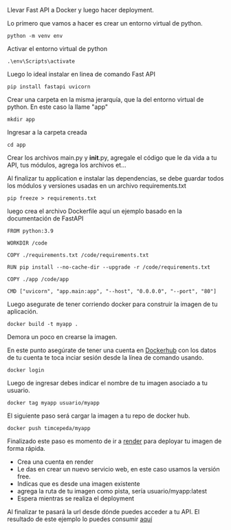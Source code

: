 Llevar Fast API a Docker y luego hacer deployment.

Lo primero que vamos a hacer es crear un entorno virtual de python. 
``````
python -m venv env
``````
Activar el entorno virtual de python
``````
.\env\Scripts\activate
``````
Luego lo ideal instalar en linea de comando Fast API
``````
pip install fastapi uvicorn
``````
Crear una carpeta en la misma jerarquía, que la del entorno virtual de python. En este caso la llame "app"
``````
mkdir app
``````
Ingresar a la carpeta creada
``````
cd app
``````
Crear los archivos main.py y __init__.py, agregale el código que le da vida a tu API, tus módulos, agrega los archivos et...

Al finalizar tu application e instalar las dependencias, se debe guardar todos los módulos y versiones usadas en un archivo requirements.txt
``````
pip freeze > requirements.txt
``````
luego crea el archivo Dockerfile aquí un ejemplo basado en la documentación de FastAPI
``````
FROM python:3.9

WORKDIR /code

COPY ./requirements.txt /code/requirements.txt

RUN pip install --no-cache-dir --upgrade -r /code/requirements.txt

COPY ./app /code/app

CMD ["uvicorn", "app.main:app", "--host", "0.0.0.0", "--port", "80"]
``````
Luego asegurate de tener corriendo docker para construir la imagen de tu aplicación.
``````
docker build -t myapp .
``````
Demora un poco en crearse la imagen.

En este punto asegúrate de tener una cuenta en [Dockerhub](https://hub.docker.com/)
con los datos de tu cuenta te toca inciar sesión desde la línea de comando usando. 
``````
docker login
``````
Luego de ingresar debes indicar el nombre de tu imagen asociado a tu usuario.
``````
docker tag myapp usuario/myapp
``````
El siguiente paso será cargar la imagen a tu repo de docker hub.
``````
docker push timcepeda/myapp
``````
Finalizado este paso es momento de ir a [render](https://render.com/) para deployar tu imagen de forma rápida. 

- Crea una cuenta en render
- Le das en crear un nuevo servicio web, en este caso usamos la versión free. 
- Indicas que es desde una imagen existente
- agrega la ruta de tu imagen como pista, sería usuario/myapp:latest
- Espera mientras se realiza el deployment

Al finalizar te pasará la url desde dónde puedes acceder a tu API. El resultado de este ejemplo lo puedes consumir [aquí](https://myapp-latest-qdyi.onrender.com) 


